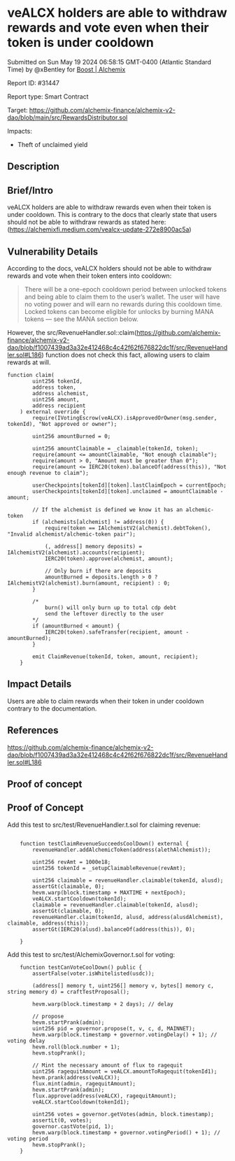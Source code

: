 
# veALCX holders are able to withdraw rewards and vote even when their token is under cooldown

Submitted on Sun May 19 2024 06:58:15 GMT-0400 (Atlantic Standard Time) by @xBentley for [Boost | Alchemix](https://immunefi.com/bounty/alchemix-boost/)

Report ID: #31447

Report type: Smart Contract

Target: https://github.com/alchemix-finance/alchemix-v2-dao/blob/main/src/RewardsDistributor.sol

Impacts:
- Theft of unclaimed yield

## Description
## Brief/Intro
veALCX holders are able to withdraw rewards even when their token is under cooldown. This is contrary to the docs that clearly state that users should not be able to withdraw rewards as stated here: (https://alchemixfi.medium.com/vealcx-update-272e8900ac5a)

## Vulnerability Details
According to the docs, veALCX holders should not be able to withdraw rewards and vote when their token enters into cooldown: 

> There will be a one-epoch cooldown period between unlocked tokens and being able to claim them to the user’s wallet. The user will have no voting power and will earn no rewards during this cooldown time. Locked tokens can become eligible for unlocks by burning MANA tokens — see the MANA section below.

However, the src/RevenueHandler.sol::claim(https://github.com/alchemix-finance/alchemix-v2-dao/blob/f1007439ad3a32e412468c4c42f62f676822dc1f/src/RevenueHandler.sol#L186) function does not check this fact, allowing users to claim rewards at will. 

```solidity
function claim(
        uint256 tokenId,
        address token,
        address alchemist,
        uint256 amount,
        address recipient
    ) external override {
        require(IVotingEscrow(veALCX).isApprovedOrOwner(msg.sender, tokenId), "Not approved or owner");

        uint256 amountBurned = 0;

        uint256 amountClaimable = _claimable(tokenId, token);
        require(amount <= amountClaimable, "Not enough claimable");
        require(amount > 0, "Amount must be greater than 0");
        require(amount <= IERC20(token).balanceOf(address(this)), "Not enough revenue to claim");

        userCheckpoints[tokenId][token].lastClaimEpoch = currentEpoch;
        userCheckpoints[tokenId][token].unclaimed = amountClaimable - amount;

        // If the alchemist is defined we know it has an alchemic-token
        if (alchemists[alchemist] != address(0)) {
            require(token == IAlchemistV2(alchemist).debtToken(), "Invalid alchemist/alchemic-token pair");

            (, address[] memory deposits) = IAlchemistV2(alchemist).accounts(recipient);
            IERC20(token).approve(alchemist, amount);

            // Only burn if there are deposits
            amountBurned = deposits.length > 0 ? IAlchemistV2(alchemist).burn(amount, recipient) : 0;
        }

        /*
            burn() will only burn up to total cdp debt
            send the leftover directly to the user
        */
        if (amountBurned < amount) {
            IERC20(token).safeTransfer(recipient, amount - amountBurned);
        }

        emit ClaimRevenue(tokenId, token, amount, recipient);
    }

```
## Impact Details
Users are able to claim rewards when their token in under cooldown contrary to the documentation. 

## References
https://github.com/alchemix-finance/alchemix-v2-dao/blob/f1007439ad3a32e412468c4c42f62f676822dc1f/src/RevenueHandler.sol#L186

        
## Proof of concept
## Proof of Concept
Add this test to src/test/RevenueHandler.t.sol for claiming revenue:

```solidity

    function testClaimRevenueSucceedsCoolDown() external {
        revenueHandler.addAlchemicToken(address(alethAlchemist));

        uint256 revAmt = 1000e18;
        uint256 tokenId = _setupClaimableRevenue(revAmt);

        uint256 claimable = revenueHandler.claimable(tokenId, alusd);
        assertGt(claimable, 0);
        hevm.warp(block.timestamp + MAXTIME + nextEpoch);
        veALCX.startCooldown(tokenId);
        claimable = revenueHandler.claimable(tokenId, alusd);
        assertGt(claimable, 0);
        revenueHandler.claim(tokenId, alusd, address(alusdAlchemist), claimable, address(this));
        assertGt(IERC20(alusd).balanceOf(address(this)), 0);

    }
```
Add this test to src/test/AlchemixGovernor.t.sol for voting:

```solidity
    function testCanVoteCoolDown() public {
        assertFalse(voter.isWhitelisted(usdc));

        (address[] memory t, uint256[] memory v, bytes[] memory c, string memory d) = craftTestProposal();

        hevm.warp(block.timestamp + 2 days); // delay

        // propose
        hevm.startPrank(admin);
        uint256 pid = governor.propose(t, v, c, d, MAINNET);
        hevm.warp(block.timestamp + governor.votingDelay() + 1); // voting delay
        hevm.roll(block.number + 1);
        hevm.stopPrank();

        // Mint the necessary amount of flux to ragequit
        uint256 ragequitAmount = veALCX.amountToRagequit(tokenId1);
        hevm.prank(address(veALCX));
        flux.mint(admin, ragequitAmount);
        hevm.startPrank(admin);
        flux.approve(address(veALCX), ragequitAmount);
        veALCX.startCooldown(tokenId1);
        
        uint256 votes = governor.getVotes(admin, block.timestamp);
        assertLt(0, votes);
        governor.castVote(pid, 1);
        hevm.warp(block.timestamp + governor.votingPeriod() + 1); // voting period
        hevm.stopPrank();
    }
```